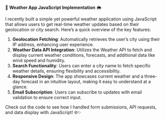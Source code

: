 
🚀 **Weather App JavaScript Implementation** 🌦️

I recently built a simple yet powerful weather application using JavaScript that allows users to get real-time weather updates based on their geolocation or city search. Here’s a quick overview of the key features:

1. **Geolocation Fetching**: Automatically retrieves the user’s city using their IP address, enhancing user experience.
2. **Weather Data API Integration**: Utilizes the Weather API to fetch and display current weather conditions, forecasts, and additional data like wind speed and humidity.
3. **Search Functionality**: Users can enter a city name to fetch specific weather details, ensuring flexibility and accessibility.
4. **Responsive Design**: The app showcases current weather and a three-day forecast in an intuitive layout, making it easy to understand at a glance.
5. **Email Subscription**: Users can subscribe to updates with email validation to ensure correct input.

Check out the code to see how I handled form submissions, API requests, and data display with JavaScript! 🌐✨

